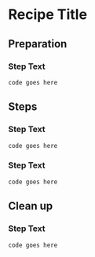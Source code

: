 # Recipe Title
## Preparation
### Step Text
    code goes here
    
## Steps
### Step Text
    code goes here

### Step Text
    code goes here


## Clean up 
### Step Text
    code goes here
